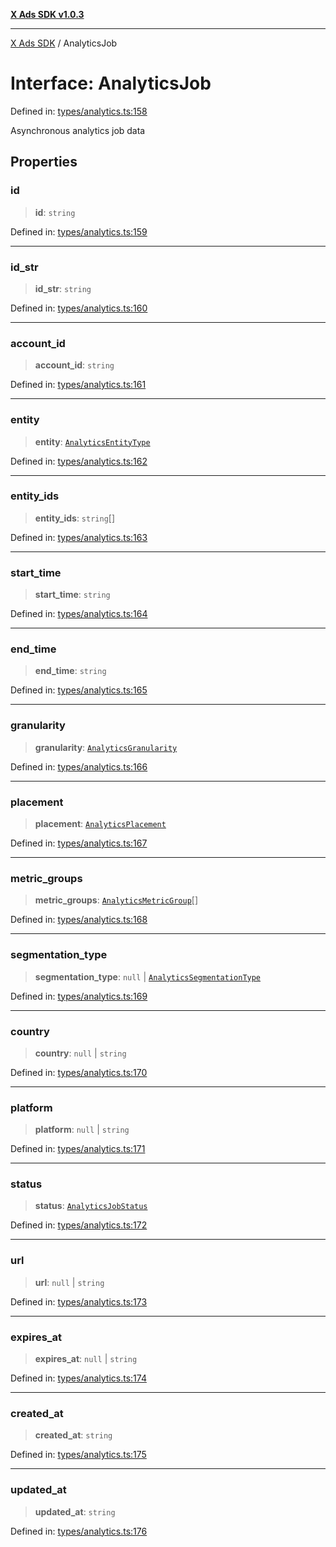 [**X Ads SDK v1.0.3**](../README.md)

***

[X Ads SDK](../globals.md) / AnalyticsJob

# Interface: AnalyticsJob

Defined in: [types/analytics.ts:158](https://github.com/kage1020/x-ads-sdk/blob/main/src/types/analytics.ts#L158)

Asynchronous analytics job data

## Properties

### id

> **id**: `string`

Defined in: [types/analytics.ts:159](https://github.com/kage1020/x-ads-sdk/blob/main/src/types/analytics.ts#L159)

***

### id\_str

> **id\_str**: `string`

Defined in: [types/analytics.ts:160](https://github.com/kage1020/x-ads-sdk/blob/main/src/types/analytics.ts#L160)

***

### account\_id

> **account\_id**: `string`

Defined in: [types/analytics.ts:161](https://github.com/kage1020/x-ads-sdk/blob/main/src/types/analytics.ts#L161)

***

### entity

> **entity**: [`AnalyticsEntityType`](../type-aliases/AnalyticsEntityType.md)

Defined in: [types/analytics.ts:162](https://github.com/kage1020/x-ads-sdk/blob/main/src/types/analytics.ts#L162)

***

### entity\_ids

> **entity\_ids**: `string`[]

Defined in: [types/analytics.ts:163](https://github.com/kage1020/x-ads-sdk/blob/main/src/types/analytics.ts#L163)

***

### start\_time

> **start\_time**: `string`

Defined in: [types/analytics.ts:164](https://github.com/kage1020/x-ads-sdk/blob/main/src/types/analytics.ts#L164)

***

### end\_time

> **end\_time**: `string`

Defined in: [types/analytics.ts:165](https://github.com/kage1020/x-ads-sdk/blob/main/src/types/analytics.ts#L165)

***

### granularity

> **granularity**: [`AnalyticsGranularity`](../type-aliases/AnalyticsGranularity.md)

Defined in: [types/analytics.ts:166](https://github.com/kage1020/x-ads-sdk/blob/main/src/types/analytics.ts#L166)

***

### placement

> **placement**: [`AnalyticsPlacement`](../type-aliases/AnalyticsPlacement.md)

Defined in: [types/analytics.ts:167](https://github.com/kage1020/x-ads-sdk/blob/main/src/types/analytics.ts#L167)

***

### metric\_groups

> **metric\_groups**: [`AnalyticsMetricGroup`](../type-aliases/AnalyticsMetricGroup.md)[]

Defined in: [types/analytics.ts:168](https://github.com/kage1020/x-ads-sdk/blob/main/src/types/analytics.ts#L168)

***

### segmentation\_type

> **segmentation\_type**: `null` \| [`AnalyticsSegmentationType`](../type-aliases/AnalyticsSegmentationType.md)

Defined in: [types/analytics.ts:169](https://github.com/kage1020/x-ads-sdk/blob/main/src/types/analytics.ts#L169)

***

### country

> **country**: `null` \| `string`

Defined in: [types/analytics.ts:170](https://github.com/kage1020/x-ads-sdk/blob/main/src/types/analytics.ts#L170)

***

### platform

> **platform**: `null` \| `string`

Defined in: [types/analytics.ts:171](https://github.com/kage1020/x-ads-sdk/blob/main/src/types/analytics.ts#L171)

***

### status

> **status**: [`AnalyticsJobStatus`](../type-aliases/AnalyticsJobStatus.md)

Defined in: [types/analytics.ts:172](https://github.com/kage1020/x-ads-sdk/blob/main/src/types/analytics.ts#L172)

***

### url

> **url**: `null` \| `string`

Defined in: [types/analytics.ts:173](https://github.com/kage1020/x-ads-sdk/blob/main/src/types/analytics.ts#L173)

***

### expires\_at

> **expires\_at**: `null` \| `string`

Defined in: [types/analytics.ts:174](https://github.com/kage1020/x-ads-sdk/blob/main/src/types/analytics.ts#L174)

***

### created\_at

> **created\_at**: `string`

Defined in: [types/analytics.ts:175](https://github.com/kage1020/x-ads-sdk/blob/main/src/types/analytics.ts#L175)

***

### updated\_at

> **updated\_at**: `string`

Defined in: [types/analytics.ts:176](https://github.com/kage1020/x-ads-sdk/blob/main/src/types/analytics.ts#L176)
